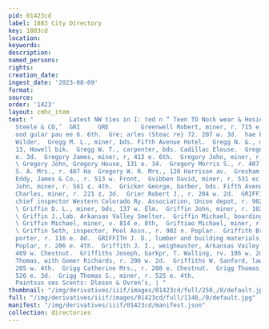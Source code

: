 ```yaml
---
pid: 01423cd
label: 1883 City Directory
key: 1883cd
location: 
keywords: 
description: 
named_persons: 
rights: 
creation_date: 
ingest_date: '2023-08-09'
format: 
source: 
order: '1423'
layout: cmhc_item
text: "          Latest NW ties in I: ted n “ Teen TO Nock wear & Hosiery, O80, G,
  Steele & CO,’  GRI     GRE         Greenwell Robert, miner, r. 715 e. 5th.  Green
  ood gular pau ee 6. 6th.  Gre; arles (Steac re} 72. 207 w. 3d.  hae Frank, see Williams
  Wilder,  Gregg M. L., miner, bds. Fifth Avenue Hotel.  Gregg N. &., mining, r. room
  13, Howell bik.  Gregg W. T., carpenter, bds. Cadillac Elouse.  Gregory House, 131
  e. 3d.  Gregory James, miner, r, 413 e. 6th.  Gregory John, miner, r, 616 e, 8th.
  \ Gregory John, Gregory House, 131 e. 34.  Gregory Morris S., r. 407 Hai  Gregory
  S. A. Mrs., r. 407 Ha  Gregory W. R. Mrs., 120 Harrison av.  Gresham Seth, teamster,
  Eddy, James & Co., r. 513 w. Front,  Gvibben David, miner, r. 531 ec. 4th.  Gribben
  John, miner, r. 561 ¢. 4th.  Gricker George, barber, bds. Fifth Avenue Hotel.  Gridel_
  Charles, miner, r. 221 ¢, 3d.  Grier Robert J., r. 204 w. 2d.  GRIFFIN CHARLES H.,
  chief inspector Western Colorado Ry. Association, Union depot, r. 902 n. Poplar.
  \ Griffin D. L., miner, bds, 137 w. Elm.  Griffin John, miner, r. 102 n, Hemlock.
  \ Griffin J.,lab. Arkansas Valley Smelter.  Griffin Michael, boarding, 422 e. ath.
  \ Griffin Michael, miner, v. 814 e. 8th,  Griftiao Michael, miner, r. 422 ¢. 5th.
  \ Griffin Seth, inspector, Pool Assn., r. 902 n. Poplar.  Griffith Bradford, col’d,
  porter, r. 116 e. 8d.  GRIFFITH J. D., lumber and building materials, 5th, se. cor,
  Poplar, r. 206 e. 4th.  Griffith J. I., weighmaster, Arkansas Vailey Smelter, r.
  409 w. Chestnut.  Griffiths Joseph, barkpr, T. Walling, rv. 106 w. 2d.  Griffiths
  Thomas, with Gomer Richards, r. 206 w. 2d.  Griffiths W. Sanford, lawyer, r. rear
  205 w. 4th.  Grigg Catherine Mrs., r. 208 e. Chestnut.  Grigg Thomas, miner, r.
  526 e. 3d.  Grigg Thomas S., miner, r. 525 e. 4th.                           Mixed
  Paintsus ses Scents: Dleson & Ovren’s, | "
thumbnail: "/img/derivatives/iiif/images/01423cd/full/250,/0/default.jpg"
full: "/img/derivatives/iiif/images/01423cd/full/1140,/0/default.jpg"
manifest: "/img/derivatives/iiif/01423cd/manifest.json"
collection: directories
---
```

